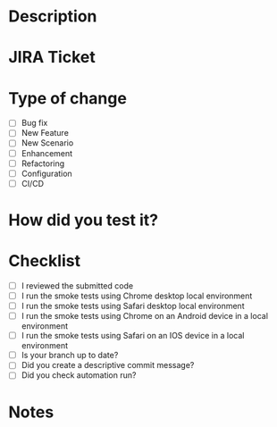 # Description

<!--- Add a description of the changes or features added.--->

# JIRA Ticket

<!--- Specify the associated JIRA ticket--->

# Type of change

<!--- What is the type of change requested--->

- [ ] Bug fix
- [ ] New Feature
- [ ] New Scenario
- [ ] Enhancement
- [ ] Refactoring
- [ ] Configuration
- [ ] CI/CD

# How did you test it?

<!--- How did you test your changes, locally, on Staging, only Android, etc.--->

# Checklist

- [ ] I reviewed the submitted code
- [ ] I run the smoke tests using Chrome desktop local environment
- [ ] I run the smoke tests using Safari desktop local environment
- [ ] I run the smoke tests using Chrome on an Android device in a local environment
- [ ] I run the smoke tests using Safari on an IOS device in a local environment
- [ ] Is your branch up to date?
- [ ] Did you create a descriptive commit message?
- [ ] Did you check automation run?

# Notes

<!--- Any extra information do you want to provide?--->
